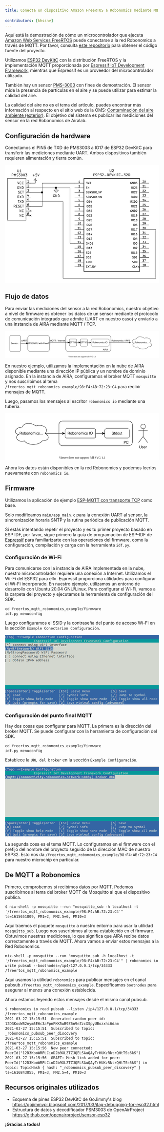 ```yaml
---
title: Conecta un dispositivo Amazon FreeRTOS a Robonomics mediante MQTT

contributors: [khssnv]
---
```


Aquí está la demostración de cómo un microcontrolador que ejecuta [Amazon Web Services FreeRTOS](https://aws.amazon.com/freertos/) puede conectarse a la red Robonomics a través de MQTT. Por favor, consulta [este repositorio](http://github.com/khssnv/freertos_mqtt_robonomics_example) para obtener el código fuente del proyecto.

Utilizamos [ESP32 DevKitC](https://devices.amazonaws.com/detail/a3G0L00000AANtjUAH/ESP32-WROOM-32-DevKitC/) con la distribución FreeRTOS y la implementación MQTT proporcionada por [Espressif IoT Development Framework](https://github.com/espressif/esp-idf), mientras que Espressif es un proveedor del microcontrolador utilizado.

También hay un sensor [PMS-3003](http://www.plantower.com/en/content/?107.html) con fines de demostración. El sensor mide la presencia de partículas en el aire y se puede utilizar para estimar la calidad del aire.

La calidad del aire no es el tema del artículo, puedes encontrar más información al respecto en el sitio web de la OMS: [Contaminación del aire ambiente (exterior)](https://www.who.int/news-room/fact-sheets/detail/ambient-(outdoor)-air-quality-and-health). El objetivo del sistema es publicar las mediciones del sensor en la red Robonomics de Airalab.

## Configuración de hardware

Conectamos el PIN5 de TXD de PMS3003 a IO17 de ESP32 DevKitC para transferir las mediciones mediante UART.
Ambos dispositivos también requieren alimentación y tierra común.

![Wiring Diagram](../images/freertos-mqtt/wiring.png)

## Flujo de datos

Para enviar las mediciones del sensor a la red Robonomics, nuestro objetivo a nivel de firmware es obtener los datos de un sensor mediante el protocolo de comunicación integrado que admite (UART en nuestro caso) y enviarlo a una instancia de AIRA mediante MQTT / TCP.

![Sending](../images/freertos-mqtt/send.svg)

En nuestro ejemplo, utilizamos la implementación en la nube de AIRA disponible mediante una dirección IP pública y un nombre de dominio asignado.
En la instancia de AIRA, configuramos el broker MQTT `mosquitto` y nos suscribimos al tema `/freertos_mqtt_robonomics_example/98:F4:AB:72:23:C4` para recibir mensajes de MQTT.

Luego, pasamos los mensajes al escritor `robonomics io` mediante una tubería.

![Receiving](../images/freertos-mqtt/recv.svg)

Ahora los datos están disponibles en la red Robonomics y podemos leerlos nuevamente con `robonomics io`.

## Firmware

Utilizamos la aplicación de ejemplo [ESP-MQTT con transporte TCP](https://github.com/espressif/esp-idf/tree/master/examples/protocols/mqtt/tcp) como base.

Solo modificamos `main/app_main.c` para la conexión UART al sensor, la sincronización horaria SNTP y la rutina periódica de publicación MQTT.

Si estás intentando repetir el proyecto y es tu primer proyecto basado en ESP IDF, por favor, sigue primero la guía de programación de ESP-IDF de [Espressif](https://docs.espressif.com/projects/esp-idf/en/latest/esp32/get-started/index.html#installation-step-by-step) para familiarizarte con las operaciones del firmware, como la configuración, compilación y carga con la herramienta `idf.py`.

### Configuración de Wi-Fi

Para comunicarse con la instancia de AIRA implementada en la nube, nuestro microcontrolador requiere una conexión a Internet.
Utilizamos el Wi-Fi del ESP32 para ello.
Espressif proporciona utilidades para configurar el Wi-Fi incorporado.
En nuestro ejemplo, utilizamos un entorno de desarrollo con Ubuntu 20.04 GNU/Linux.
Para configurar el Wi-Fi, vamos a la carpeta del proyecto y ejecutamos la herramienta de configuración del SDK.

```console
cd freertos_mqtt_robonomics_example/firmware
idf.py menuconfig
```

Luego configuramos el SSID y la contraseña del punto de acceso Wi-Fi en la sección `Example Conectarion Configuración`.

![Menuconfig Wi-Fi](../images/freertos-mqtt/menuconfig-wi-fi.png)

### Configuración del punto final MQTT

Hay dos cosas que configurar para MQTT.
La primera es la dirección del broker MQTT.
Se puede configurar con la herramienta de configuración del SDK.

```console
cd freertos_mqtt_robonomics_example/firmware
idf.py menuconfig
```

Establece la `URL del broker` en la sección `Example Configuración`.

![Menuconfig MQTT](../images/freertos-mqtt/menuconfig-mqtt.png)

La segunda cosa es el tema MQTT.
Lo configuramos en el firmware con el prefijo del nombre del proyecto seguido de la dirección MAC de nuestro ESP32.
Esto nos da `/freertos_mqtt_robonomics_example/98:F4:AB:72:23:C4` para nuestro microchip en particular.

## De MQTT a Robonomics

Primero, comprobemos si recibimos datos por MQTT.
Podemos suscribirnos al tema del broker MQTT de Mosquitto al que el dispositivo publica.

```console
$ nix-shell -p mosquitto --run "mosquitto_sub -h localhost -t '/freertos_mqtt_robonomics_example/98:F4:AB:72:23:C4'"
ts=1615651809, PM1=2, PM2.5=6, PM10=3
```

Aquí traemos el paquete `mosquitto` a nuestro entorno para usar la utilidad `mosquitto_sub`.
Luego nos suscribimos al tema establecido en el firmware.
Obtuvimos nuestras mediciones, lo que significa que AIRA recibe datos correctamente a través de MQTT.
Ahora vamos a enviar estos mensajes a la Red Robonomics.

```console
nix-shell -p mosquitto --run "mosquitto_sub -h localhost -t '/freertos_mqtt_robonomics_example/98:F4:AB:72:23:C4'" | robonomics io write pubsub --bootnodes=/ip4/127.0.0.1/tcp/34333 /freertos_mqtt_robonomics_example
```

Aquí usamos la utilidad `robonomics` para publicar mensajes en el canal pubsub `/freertos_mqtt_robonomics_example`.
Especificamos `bootnodes` para asegurar al menos una conexión establecida.

Ahora estamos leyendo estos mensajes desde el mismo canal pubsub.

```console
$ robonomics io read pubsub --listen /ip4/127.0.0.1/tcp/34333 /freertos_mqtt_robonomics_example
2021-03-27 15:15:51  Generated random peer id: 12D3KooWB2nym5E6c3aPpnPKK5wB9Z6n9eZzcXSpyUBozxhi6dam
2021-03-27 15:15:51  Subscribed to topic: _robonomics_pubsub_peer_discovery
2021-03-27 15:15:51  Subscribed to topic: /freertos_mqtt_robonomics_example
2021-03-27 15:15:56  New peer connected: PeerId("12D3KooWRPLCioD2b9XLZTZJQELSAuQAyTrHUKzRktrQHtTSs6kS")
2021-03-27 15:15:56  GRAFT: Mesh link added for peer: PeerId("12D3KooWRPLCioD2b9XLZTZJQELSAuQAyTrHUKzRktrQHtTSs6kS") in topic: TopicHash { hash: "_robonomics_pubsub_peer_discovery" }
ts=1616843855, PM1=3, PM2.5=4, PM10=3
```

## Recursos originales utilizados

* Esquema de pines ESP32 DevKitC de GoJimmy's blog https://gojimmypi.blogspot.com/2017/03/jtag-debugging-for-esp32.html
* Estructura de datos y decodificador PSM3003 de OpenAirProject https://github.com/openairproject/sensor-esp32

**¡Gracias a todos!**
